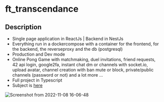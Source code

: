 # ft_transcendance
## Description
- Single page application in ReactJs | Backend in NestJs
- Everything run in a dockercompose with a container for the frontend, for the backend, the reverseproxy and the db (postgresql)
- Production and Dev mode
- Online Pong Game with matchmaking, duel invitations, friend requests, 42 api login, google2fa, instant chat dm or channels with socket.io, upload avatar, channel creation with 
  ban mute or block, private/public channels (password or not) and a lot more ...
- Full project in Typescript
- Subject is [here](https://cdn.intra.42.fr/pdf/pdf/66584/en.subject.pdf)


![Screenshot from 2022-11-08 16-06-48](https://user-images.githubusercontent.com/43377611/200601514-9c89efd7-d866-4616-bf01-96a8f1f13123.png)

